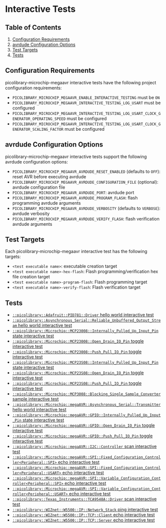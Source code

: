 # Interactive Tests

## Table of Contents
1. [Configuration Requirements](#configuration-requirements)
1. [avrdude Configuration Options](#avrdude-configuration-options)
1. [Test Targets](#test-targets)
1. [Tests](#tests)

## Configuration Requirements
picolibrary-microchip-megaavr interactive tests have the following project configuration
requirements:
- `PICOLIBRARY_MICROCHIP_MEGAAVR_ENABLE_INTERACTIVE_TESTING` must be `ON`
- `PICOLIBRARY_MICROCHIP_MEGAAVR_INTERACTIVE_TESTING_LOG_USART` must be configured
- `PICOLIBRARY_MICROCHIP_MEGAAVR_INTERACTIVE_TESTING_LOG_USART_CLOCK_GENERATOR_OPERATING_SPEED`
  must be configured
- `PICOLIBRARY_MICROCHIP_MEGAAVR_INTERACTIVE_TESTING_LOG_USART_CLOCK_GENERATOR_SCALING_FACTOR`
  must be configured

## avrdude Configuration Options
picolibrary-microchip-megaavr interactive tests support the following avrdude
configuration options:
- `PICOLIBRARY_MICROCHIP_MEGAAVR_AVRDUDE_RESET_ENABLED` (defaults to `OFF`): reset AVR
  before executing avrdude
- `PICOLIBRARY_MICROCHIP_MEGAAVR_AVRDUDE_CONFIGURATION_FILE` (optional): avrdude
  configuration file
- `PICOLIBRARY_MICROCHIP_MEGAAVR_AVRDUDE_PORT`: avrdude port
- `PICOLIBRARY_MICROCHIP_MEGAAVR_AVRDUDE_PROGRAM_FLASH`: flash programming avrdude
  arguments
- `PICOLIBRARY_MICROCHIP_MEGAAVR_AVRDUDE_VERBOSITY` (defaults to `VERBOSE`): avrdude
  verbosity
- `PICOLIBRARY_MICROCHIP_MEGAAVR_AVRDUDE_VERIFY_FLASH`: flash verification avrdude
  arguments

## Test Targets
Each picolibrary-microchip-megaavr interactive test has the following targets:
- `<test executable name>`: executable creation target
- `<test executable name>-hex-flash`: Flash programming/verification hex file creation
  target
- `<test executable name>-program-flash`: Flash programming target
- `<test executable name>-verify-flash`: Flash verification target

## Tests
- [`::picolibrary::Adafruit::PID781::Driver` hello world interactive test](test-interactive/picolibrary/adafruit/pid781/driver/hello_world.md)
- [`::picolibrary::Asynchronous_Serial::Reliable_Unbuffered_Output_Stream` hello world interactive test](test-interactive/picolibrary/asynchronous_serial/reliable_unbuffered_output_stream/hello_world.md)
- [`::picolibrary::Microchip::MCP23008::Internally_Pulled_Up_Input_Pin` state interactive test](test-interactive/picolibrary/microchip/mcp23008/internally_pulled_up_input_pin/state.md)
- [`::picolibrary::Microchip::MCP23008::Open_Drain_IO_Pin` toggle interactive test](test-interactive/picolibrary/microchip/mcp23008/open_drain_io_pin/toggle.md)
- [`::picolibrary::Microchip::MCP23008::Push_Pull_IO_Pin` toggle interactive test](test-interactive/picolibrary/microchip/mcp23008/push_pull_io_pin/toggle.md)
- [`::picolibrary::Microchip::MCP23S08::Internally_Pulled_Up_Input_Pin` state interactive test](test-interactive/picolibrary/microchip/mcp23s08/internally_pulled_up_input_pin/state.md)
- [`::picolibrary::Microchip::MCP23S08::Open_Drain_IO_Pin` toggle interactive test](test-interactive/picolibrary/microchip/mcp23s08/open_drain_io_pin/toggle.md)
- [`::picolibrary::Microchip::MCP23S08::Push_Pull_IO_Pin` toggle interactive test](test-interactive/picolibrary/microchip/mcp23s08/push_pull_io_pin/toggle.md)
- [`::picolibrary::Microchip::MCP3008::Blocking_Single_Sample_Converter` sample interactive test](test-interactive/picolibrary/microchip/mcp3008/blocking_single_sample_converter/sample.md)
- [`::picolibrary::Microchip::megaAVR::Asynchronous_Serial::Transmitter` hello world interactive test](test-interactive/picolibrary/microchip/megaavr/asynchronous_serial/transmitter/hello_world.md)
- [`::picolibrary::Microchip::megaAVR::GPIO::Internally_Pulled_Up_Input_Pin` state interactive test](test-interactive/picolibrary/microchip/megaavr/gpio/internally_pulled_up_input_pin/state.md)
- [`::picolibrary::Microchip::megaAVR::GPIO::Open_Drain_IO_Pin` toggle interactive test](test-interactive/picolibrary/microchip/megaavr/gpio/open_drain_io_pin/toggle.md)
- [`::picolibrary::Microchip::megaAVR::GPIO::Push_Pull_IO_Pin` toggle interactive test](test-interactive/picolibrary/microchip/megaavr/gpio/push_pull_io_pin/toggle.md)
- [`::picolibrary::Microchip::megaAVR::I2C::Controller` scan interactive test](test-interactive/picolibrary/microchip/megaavr/i2c/controller/scan.md)
- [`::picolibrary::Microchip::megaAVR::SPI::Fixed_Configuration_Controller<Peripheral::SPI>` echo interactive test](test-interactive/picolibrary/microchip/megaavr/spi/fixed_configuration_controller-spi/echo.md)
- [`::picolibrary::Microchip::megaAVR::SPI::Fixed_Configuration_Controller<Peripheral::USART>` echo interactive test](test-interactive/picolibrary/microchip/megaavr/spi/fixed_configuration_controller-usart/echo.md)
- [`::picolibrary::Microchip::megaAVR::SPI::Variable_Configuration_Controller<Peripheral::SPI>` echo interactive test](test-interactive/picolibrary/microchip/megaavr/spi/variable_configuration_controller-spi/echo.md)
- [`::picolibrary::Microchip::megaAVR::SPI::Variable_Configuration_Controller<Peripheral::USART>` echo interactive test](test-interactive/picolibrary/microchip/megaavr/spi/variable_configuration_controller-usart/echo.md)
- [`::picolibrary::Texas_Instruments::TCA9548A::Driver` scan interactive test](test-interactive/picolibrary/texas_instruments/tca9548a/driver/scan.md)
- [`::picolibrary::WIZnet::W5500::IP::Network_Stack` ping interactive test](test-interactive/picolibrary/wiznet/w5500/ip/network_stack/ping.md)
- [`::picolibrary::WIZnet::W5500::IP::TCP::Client` echo interactive test](test-interactive/picolibrary/wiznet/w5500/ip/tcp/client/echo.md)
- [`::picolibrary::WIZnet::W5500::IP::TCP::Server` echo interactive test](test-interactive/picolibrary/wiznet/w5500/ip/tcp/server/echo.md)

